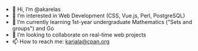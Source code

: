 - 👋 Hi, I’m @akarelas
- 👀 I’m interested in Web Development (CSS, Vue.js, Perl, PostgreSQL)
- 🌱 I’m currently learning 1st-year undergraduate Mathematics ("Sets and groups") and Go
- 💞️ I’m looking to collaborate on real-time web projects
- 📫 How to reach me: karjala@cpan.org

<!---
akarelas/akarelas is a ✨ special ✨ repository because its `README.md` (this file) appears on your GitHub profile.
You can click the Preview link to take a look at your changes.
--->
